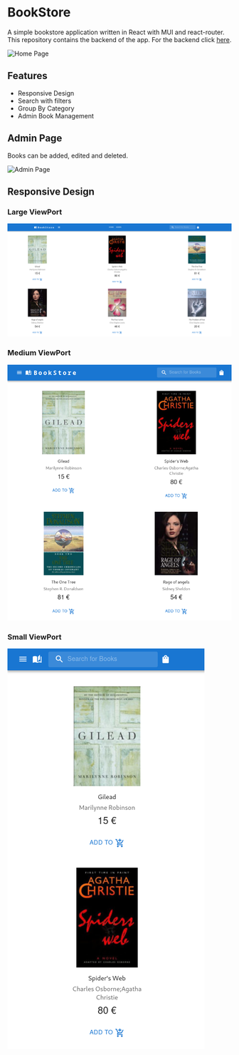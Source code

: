 # BookStore

A simple bookstore application written in React with MUI and react-router.
<br>
This repository contains the backend of the app.
For the backend click [here](https://github.com/DimMil24/BookStoreServer-C-Sharp).
<br>

![Home Page](assets/homepage.gif)

## Features

- Responsive Design
- Search with filters
- Group By Category
- Admin Book Management

## Admin Page

Books can be added, edited and deleted.

![Admin Page](assets/adminscreen.gif)

## Responsive Design

### Large ViewPort

![Large Viewport](assets/large.png)

### Medium ViewPort

![Medium Viewport](assets/medium.png)

### Small ViewPort

![Small Viewport](assets/small.png)
